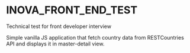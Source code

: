 # INOVA_FRONT_END_TEST
Technical test for front developer interview

Simple vanilla JS application that fetch country data from RESTCountries API and displays it in master-detail view.
